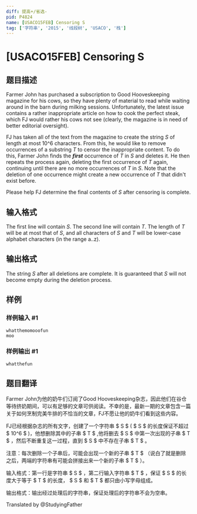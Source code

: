 ```yaml
---
diff: 提高+/省选-
pid: P4824
name: [USACO15FEB] Censoring S
tag: ['字符串', '2015', '线段树', 'USACO', '栈']
---
```

# [USACO15FEB] Censoring S
## 题目描述

Farmer John has purchased a subscription to Good Hooveskeeping magazine for his cows, so they have plenty of material to read while waiting around in the barn during milking sessions. Unfortunately, the latest issue contains a rather inappropriate article on how to cook the perfect steak, which FJ would rather his cows not see (clearly, the magazine is in need of better editorial oversight).

FJ has taken all of the text from the magazine to create the string $S$ of length at most 10^6 characters. From this, he would like to remove occurrences of a substring $T$ to censor the inappropriate content. To do this, Farmer John finds the **_first_** occurrence of $T$ in $S$ and deletes it. He then repeats the process again, deleting the first occurrence of $T$ again, continuing until there are no more occurrences of $T$ in $S$. Note that the deletion of one occurrence might create a new occurrence of $T$ that didn't exist before.

Please help FJ determine the final contents of $S$ after censoring is complete.
## 输入格式

The first line will contain $S$. The second line will contain $T$. The length of $T$ will be at most that of $S$, and all characters of $S$ and $T$ will be lower-case alphabet characters (in the range a..z). 
## 输出格式

The string $S$ after all deletions are complete. It is guaranteed that $S$ will not become empty during the deletion process. 
## 样例

### 样例输入 #1
```
whatthemomooofun
moo
```
### 样例输出 #1
```
whatthefun
```
## 题目翻译

Farmer John为他的奶牛们订阅了Good Hooveskeeping杂志，因此他们在谷仓等待挤奶期间，可以有足够的文章可供阅读。不幸的是，最新一期的文章包含一篇关于如何烹制完美牛排的不恰当的文章，FJ不愿让他的奶牛们看到这些内容。

FJ已经根据杂志的所有文字，创建了一个字符串  $ S $  ( $ S $  的长度保证不超过  $ 10^6 $  )，他想删除其中的子串  $ T $  ,他将删去  $ S $ 中第一次出现的子串  $ T $  ，然后不断重复这一过程，直到  $ S $  中不存在子串  $ T $ 。

注意：每次删除一个子串后，可能会出现一个新的子串  $ T $ （说白了就是删除之后，两端的字符串有可能会拼接出来一个新的子串  $ T $ ）。

输入格式：第一行是字符串  $ S $  ，第二行输入字符串  $ T $ ，保证  $ S $  的长度大于等于  $ T $  的长度， $ S $  和  $ T $  都只由小写字母组成。

输出格式：输出经过处理后的字符串，保证处理后的字符串不会为空串。

Translated by @StudyingFather 
